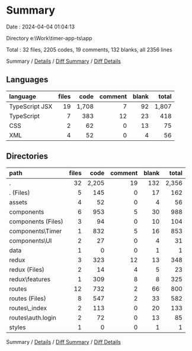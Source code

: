 # Summary

Date : 2024-04-04 01:04:13

Directory e:\\Work\\timer-app-ts\\app

Total : 32 files,  2205 codes, 19 comments, 132 blanks, all 2356 lines

Summary / [Details](details.md) / [Diff Summary](diff.md) / [Diff Details](diff-details.md)

## Languages
| language | files | code | comment | blank | total |
| :--- | ---: | ---: | ---: | ---: | ---: |
| TypeScript JSX | 19 | 1,708 | 7 | 92 | 1,807 |
| TypeScript | 7 | 383 | 12 | 23 | 418 |
| CSS | 2 | 62 | 0 | 13 | 75 |
| XML | 4 | 52 | 0 | 4 | 56 |

## Directories
| path | files | code | comment | blank | total |
| :--- | ---: | ---: | ---: | ---: | ---: |
| . | 32 | 2,205 | 19 | 132 | 2,356 |
| . (Files) | 5 | 145 | 0 | 17 | 162 |
| assets | 4 | 52 | 0 | 4 | 56 |
| components | 6 | 953 | 5 | 30 | 988 |
| components (Files) | 3 | 94 | 0 | 10 | 104 |
| components\\Timer | 1 | 832 | 5 | 16 | 853 |
| components\\UI | 2 | 27 | 0 | 4 | 31 |
| data | 1 | 0 | 0 | 1 | 1 |
| redux | 3 | 323 | 12 | 13 | 348 |
| redux (Files) | 2 | 14 | 4 | 5 | 23 |
| redux\\features | 1 | 309 | 8 | 8 | 325 |
| routes | 12 | 732 | 2 | 66 | 800 |
| routes (Files) | 8 | 547 | 2 | 33 | 582 |
| routes\\_index | 2 | 113 | 0 | 20 | 133 |
| routes\\auth.login | 2 | 72 | 0 | 13 | 85 |
| styles | 1 | 0 | 0 | 1 | 1 |

Summary / [Details](details.md) / [Diff Summary](diff.md) / [Diff Details](diff-details.md)
